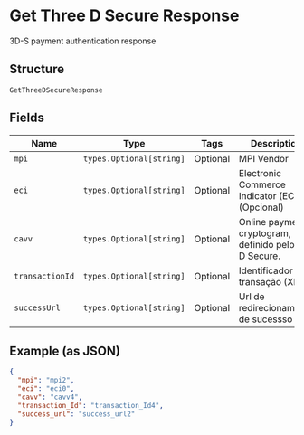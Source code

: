 
# Get Three D Secure Response

3D-S payment authentication response

## Structure

`GetThreeDSecureResponse`

## Fields

| Name | Type | Tags | Description |
|  --- | --- | --- | --- |
| `mpi` | `types.Optional[string]` | Optional | MPI Vendor |
| `eci` | `types.Optional[string]` | Optional | Electronic Commerce Indicator (ECI) (Opcional) |
| `cavv` | `types.Optional[string]` | Optional | Online payment cryptogram, definido pelo 3-D Secure. |
| `transactionId` | `types.Optional[string]` | Optional | Identificador da transação (XID) |
| `successUrl` | `types.Optional[string]` | Optional | Url de redirecionamento de sucessso |

## Example (as JSON)

```json
{
  "mpi": "mpi2",
  "eci": "eci0",
  "cavv": "cavv4",
  "transaction_Id": "transaction_Id4",
  "success_url": "success_url2"
}
```

